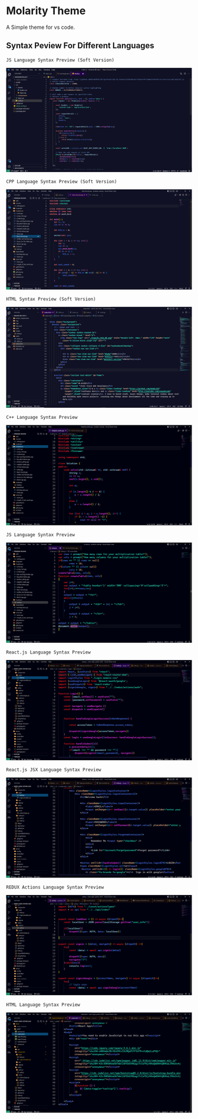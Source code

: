 # Molarity Theme

A Simple theme for vs code. 

## Syntax Peview For Different Languages
```
JS Language Syntax Preview (Soft Version)
```
<img src="https://raw.githubusercontent.com/0xMALVEE/molarity-theme/main/images/s1.png"> </img>
```
CPP Language Syntax Preview (Soft Version)
```
<img src="https://raw.githubusercontent.com/0xMALVEE/molarity-theme/main/images/s2.png"> </img>
```
HTML Syntax Preview (Soft Version)
```
<img src="https://raw.githubusercontent.com/0xMALVEE/molarity-theme/main/images/s3.png"> </img>
```
C++ Language Syntax Preview
```
<img src="https://raw.githubusercontent.com/0xMALVEE/molarity-theme/main/images/p1.png"> </img>
```
JS Language Syntax Preview
```
<img src="https://raw.githubusercontent.com/0xMALVEE/molarity-theme/main/images/p2.png"> </img>
```
React.js Language Syntax Preview
```
<img src="https://raw.githubusercontent.com/0xMALVEE/molarity-theme/main/images/p3.png"> </img>
```
React.js JSX Language Syntax Preview
```
<img src="https://raw.githubusercontent.com/0xMALVEE/molarity-theme/main/images/p4.png"> </img>
```
REDUX Actions Language Syntax Preview
```
<img src="https://raw.githubusercontent.com/0xMALVEE/molarity-theme/main/images/p5.png"> </img>
```
HTML Language Syntax Preview
```
<img src="https://raw.githubusercontent.com/0xMALVEE/molarity-theme/main/images/p6.png"> </img>